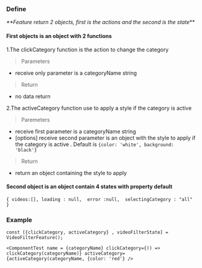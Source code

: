 ### **Define**

_**Feature return 2 objects, first is the actions and the second is the state_**


#### **First objects is an object with 2 functions**

1.The clickCategory function is the action to change the category
> Parameters

+ receive only parameter is a categoryName string

> Return

+ no data return

2.The activeCategory function use to apply a style if the category is active

> Paremeters

+ receive first parameter is a categoryName string  
+ [options] receive second parameter is an object with the style to apply if the category is active . Default is
  `{color: 'white', background: 'black'}`

> Return

+ return an object containing the style to apply

#### **Second object is an object contain 4 states with property default**

`{
  videos:[],
  loading : null, 
  error :null, 
  selectingCategory : "all"
}`

### **Example**

`const [{clickCategory, activeCategory} , videoFilterState] = VideoFilterFeature();`

`<ComponentTest
name = {categoryName}
clickCategory={() => clickCategory(categoryName)}
activeCategory={activeCategory(categoryName, {color: 'red'}
/>`

